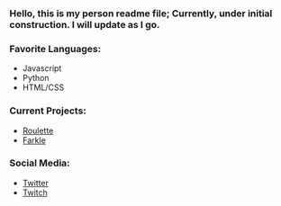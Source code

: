 ### Hello, this is my person readme file; Currently, under initial construction. I will update as I go.

### Favorite Languages:
- Javascript
- Python
- HTML/CSS


### Current Projects:
- [Roulette](https://github.com/F5DevLife/Roulette)
- [Farkle](https://github.com/F5DevLife/Farkle)


### Social Media:
- [Twitter](https://twitter.com/f5devlife)
- [Twitch](https://www.twitch.tv/ryankhawkins)


